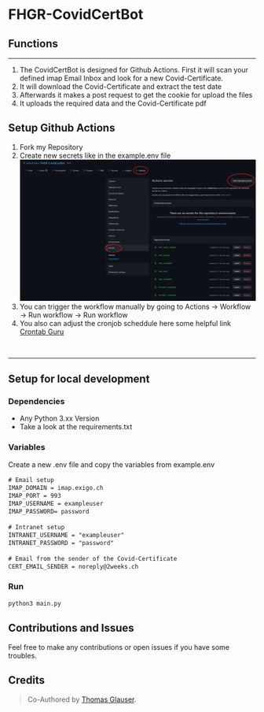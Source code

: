 # FHGR-CovidCertBot
## Functions
---
1. The CovidCertBot is designed for Github Actions. First it will scan your defined imap Email Inbox and look for a new Covid-Certificate.
2. It will download the Covid-Certificate and extract the test date
3. Afterwards it makes a post request to get the cookie for upload the files
4. It uploads the required data and the Covid-Certificate pdf

## Setup Github Actions
1. Fork my Repository
2. Create new secrets like in the example.env file
   ![Setup Secrets](img/setupsecrets.png "Setup Secrets")
3. You can trigger the workflow manually by going to Actions -> Workflow -> Run workflow -> Run workflow
4. You also can adjust the cronjob scheddule here some helpful link [Crontab Guru](https://crontab.guru/)

<br/>

---
## Setup for local development


### Dependencies
- Any Python 3.xx Version
- Take a look at the requirements.txt

### Variables
Create a new .env file and copy the variables from example.env
```.env
# Email setup
IMAP_DOMAIN = imap.exigo.ch
IMAP_PORT = 993
IMAP_USERNAME = exampleuser
IMAP_PASSWORD= password

# Intranet setup
INTRANET_USERNAME = "exampleuser"
INTRANET_PASSWORD = "password"

# Email from the sender of the Covid-Certificate
CERT_EMAIL_SENDER = noreply@2weeks.ch
```
### Run
```.cmd
python3 main.py
```
## Contributions and Issues
Feel free to make any contributions or open issues if you have some troubles.

## Credits
> Co-Authored by [Thomas Glauser](https://github.com/thomasglauser).